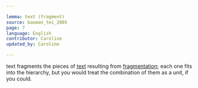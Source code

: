 ```yaml
---

lemma: text (fragment)
source: bauman_tei_2005
page: 7
language: English
contributor: Caroline
updated_by: Caroline

---
```


text fragments
the pieces of [text](text.html) resulting from [fragmentation](fragmentation.html); each one fits into the hierarchy, but you would treat the combination of them as a unit, if you could.
